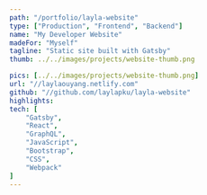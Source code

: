 ```yaml
---
path: "/portfolio/layla-website"
type: ["Production", "Frontend", "Backend"]
name: "My Developer Website"
madeFor: "Myself"
tagline: "Static site built with Gatsby"
thumb: ../../images/projects/website-thumb.png

pics: [../../images/projects/website-thumb.png]
url: "//laylaouyang.netlify.com"
github: "//github.com/laylapku/layla-website"
highlights: 
tech: [
    "Gatsby",
    "React",
    "GraphQL",
    "JavaScript",
    "Bootstrap",
    "CSS",
    "Webpack"
]
---
```

